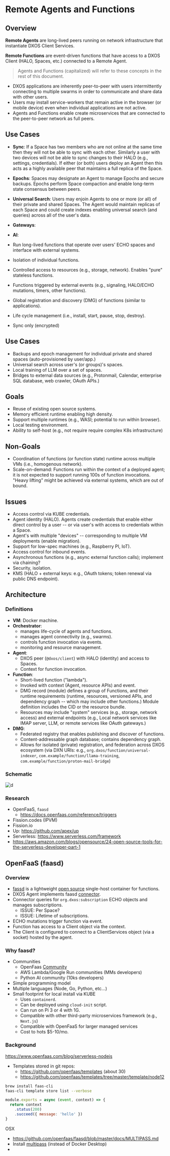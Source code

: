 # Remote Agents and Functions

## Overview

**Remote Agents** are long-lived peers running on network infrastructure that instantiate DXOS Client Services.

**Remote Functions** are event-driven functions that have access to a DXOS Client (HALO, Spaces, etc.) connected to a Remote Agent.

> Agents and Functions (capitalized) will refer to these concepts in the rest of this document.

- DXOS applications are inherently peer-to-peer with users intermittently connecting to multiple swarms in order to communicate and share data with other users.
- Users may install service-workers that remain active in the browser (or mobile device) even when individual applications are not active.
- Agents and Functions enable create microservices that are connected to the peer-to-peer network as full peers.


## Use Cases

- **Sync**: If a Space has two members who are not online at the same time then they will not be able to sync with each other.
  Similarly a user with two devices will not be able to sync changes to their HALO (e.g., settings, credentials).
  If either (or both) users deploy an Agent then this acts as a highly available peer that maintains a full replica of the Space.

- **Epochs**: Spaces may designate an Agent to manage Epochs and secure backups. 
  Epochs perform Space compaction and enable long-term state consensus between peers.

- **Universal Search**: Users may enjoin Agents to one or more (or all) of their private and shared Spaces.
  The Agent would maintain replicas of each Space and could create indexes enabling universal search (and queries) across all of the user's data.

- **Gateways**:

- **AI**: 





- Run long-lived functions that operate over users' ECHO spaces and interface with external systems.
- Isolation of individual functions.
- Controlled access to resources (e.g., storage, network). Enables "pure" stateless functions.
- Functions triggered by external events (e.g., signaling, HALO/ECHO mutations, timers, other functions).
- Global registration and discovery (DMG) of functions (similar to applications).
- Life cycle management (i.e., install, start, pause, stop, destroy).

- Sync only (encrypted)


## Use Cases

- Backups and epoch management for individual private and shared spaces (auto-provisioned by user/app.)
- Universal search across user's (or groups)'s spaces.
- Local training of LLM over a set of spaces.
- Bridges to external data sources (e.g., Protonmail, Calendar, enterprise SQL database, web crawler, OAuth APIs.)


## Goals

- Reuse of existing open source systems.
- Memory efficient runtime enabling high density.
- Support multiple runtimes (e.g., WASI; potential to run within browser).
- Local testing environment.
- Ability to self-host (e.g., not require require complex K8s infrastructure)


## Non-Goals

- Coordination of functions (or function state) runtime across multiple VMs (i.e., homogenous network).
- Scale-on-demand: Functions run within the context of a deployed agent; it is not expected to support running 100s of function invocations. "Heavy lifting" might be achieved via external systems, which are out of bound.


## Issues

- Access control via KUBE credentials.
- Agent identity (HALO). Agents create credentials that enable either direct control by a user -- or via user's with access to credentials within a Space.
- Agent's with multiple "devices" -- corresponding to multiple VM deployments (enable migration).
- Support for low-spec machines (e.g., Raspberry PI, IoT).
- Access control for inbound events.
- Asynchronous functions (e.g., async external function calls); implement via chaining?
- Security, isolation. 
- KMS (HALO + external keys: e.g., OAuth tokens; token renewal via public DNS endpoint).


## Architecture

### Definitions

- **VM**: Docker machine.
- **Orchestrator**:
  - manages life-cycle of agents and functions.
  - manages agent connectivity (e.g., swarms).
  - controls function invocation via events.
  - monitoring and resource management.
- **Agent**: 
  - DXOS peer (`@dxos/client`) with HALO (identity) and access to Spaces.
  - Context for function invocation.
- **Function**:
  - Short-lived function ("lambda").
  - Invoked with context (Agent, resource APIs) and event.
  - DMG record (module) defines a group of Functions, and their runtime requirements (runtime, resources, versioned APIs, and dependency graph -- which may include other functions.) Module definition includes the CID or the resource bundle.
  - Resources may include "system" services (e.g., storage, network access) and external endpoints (e.g., Local network services like IMAP server, LLM, or remote services like OAuth gateways.)
- **DMG**:
  - Federated registry that enables publishing and discover of functions.
  - Content-addressable graph database; contains dependency graph.
  - Allows for isolated (private) registration, and federation across DXOS ecosystem (via DXN URIs: e.g., `org.dxos/function/universal-indexer`, `com.example/function/llama-training`, `com.example/function/proton-mail-bridge`)

### Schematic

![d](./diagrams/remote-functions.drawio.svg)


### Research

- OpenFaaS, `faasd`
  - https://docs.openfaas.com/reference/triggers
- Fission.codes (IPVM)
- Fission.io
- Up: https://github.com/apex/up
- Serverless: https://www.serverless.com/framework
- https://aws.amazon.com/blogs/opensource/24-open-source-tools-for-the-serverless-developer-part-1



## OpenFaaS (faasd)

### Overview

- [fassd](https://docs.openfaas.com/deployment/faasd) is a lightweight [open source](https://github.com/openfaas/faasd) single-host container for functions.
- DXOS Agent implements faasd [connector](https://docs.openfaas.com/deployment/pro/#event-connectors).
- Connector queries for `org.dxos:subscription` ECHO objects and manages subscriptions.
  - ISSUE: Per Space?
  - ISSUE: Lifetime of subscriptions.
- ECHO mutations trigger function via event.
- Function has access to a Client object via the context.
- The Client is configured to connect to a ClientServices object (via a socket) hosted by the agent.


### Why faasd?

- Communities
  - OpenFaas [Community](https://docs.openfaas.com/community)
  - AWS Lambda/Google Run communities (MMs developers) 
  - Python AI community (10ks developers)
- Simple programming model
- Multiple languages (Node, Go, Python, etc...)
- Small footprint for local install via KUBE
  - Uses `containerd`.
  - Can be deployed using `cloud-init` script.
  - Can run on Pi 3 or 4 with 1G.
  - Compatible with other third-party microservices framework (e.g., `Next.js`)
  - Compatible with OpenFaaS for larger managed services
  - Cost to hots $5-10/mo.


### Background

https://www.openfaas.com/blog/serverless-nodejs

- Templates stored in git repos:
  - https://github.com/openfaas/templates (about 30)
  - https://github.com/openfaas/templates/tree/master/template/node12

```bash
brew install faas-cli
faas-cli template store list --verbose
```

```js
module.exports = async (event, context) => {
  return context
    .status(200)
    .succeed({ message: 'hello' })
}
```

OSX

- https://github.com/openfaas/faasd/blob/master/docs/MULTIPASS.md
- Install [multipass](https://multipass.run) (instead of Docker Desktop)
- 